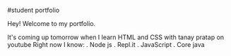 #student portfolio

Hey! Welcome to my portfolio.

It's coming up tomorrow when I learn HTML and CSS with tanay pratap on youtube
Right now I know:
. Node js
. Repl.it
. JavaScript
. Core java